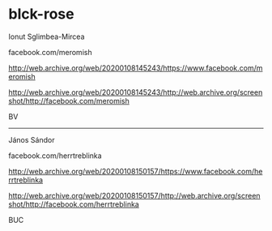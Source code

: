 # blck-rose

Ionut Sglimbea-Mircea

facebook.com/meromish

http://web.archive.org/web/20200108145243/https://www.facebook.com/meromish

http://web.archive.org/web/20200108145243/http://web.archive.org/screenshot/http://facebook.com/meromish

BV

---

János Sándor

facebook.com/herrtreblinka

http://web.archive.org/web/20200108150157/https://www.facebook.com/herrtreblinka

http://web.archive.org/web/20200108150157/http://web.archive.org/screenshot/http://facebook.com/herrtreblinka

BUC
